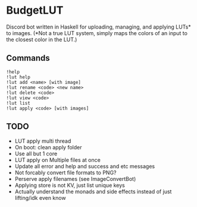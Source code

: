 # BudgetLUT

Discord bot written in Haskell for uploading, managing, and applying LUTs* to images. (*Not a true LUT system, simply maps the colors of an input to the closest color in the LUT.) 

## Commands

```
!help
!lut help
!lut add <name> [with image]
!lut rename <code> <new name>
!lut delete <code>
!lut view <code>
!lut list
!lut apply <code> [with images]
```

## TODO

- LUT apply multi thread
- On boot: clean apply folder
- Use all but 1 core
- LUT apply on Multiple files at once
- Update all error and help and success and etc messages
- Not forcably convert file formats to PNG?
- Perserve apply filenames (see ImageConvertBot)
- Applying store is not KV, just list unique keys
- Actually understand the monads and side effects instead of just lifting/idk even know